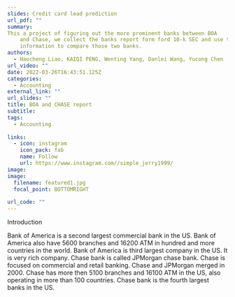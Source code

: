 ```yaml
---
slides: Credit card lead prediction
url_pdf: ""
summary: 
This a project of figuring out the more prominent banks between BOA
    and Chase, we collect the banks report form ford 10-k SEC and use the data and
    information to compare those two banks.
authors:
  - Haocheng Liao, KAIQI PENG, Wenting Yang, Danlei Wang, Yucong Chen
url_video: ""
date: 2022-03-26T16:43:51.125Z
categories:
  - Accounting
external_link: ""
url_slides: ""
title: BOA and CHASE report
subtitle: 
tags:
  - Accounting
 
links:
  - icon: instagram
    icon_pack: fab
    name: Follow
    url: https://www.instagram.com//simple_jerry1999/
image:
image:
  filename: featured1.jpg
  focal_point: BOTTOMRIGHT
 
url_code: ""
---
```

<!--StartFragment-->

Introduction

Bank of America is a second largest commercial bank in the US. Bank of America also have 5600 branches and 16200 ATM in hundred and more countries in the world. Bank of America is third largest company in the US. It is very rich company.
Chase bank is called JPMorgan chase bank. Chase is focused on commercial and retail banking. Chase and JPMorgan merged in 2000. Chase has more then 5100 branches and 16100 ATM in the US, also operating in more than 100 countries. Chase bank is the fourth largest banks in the US.

<!--EndFragment-->
